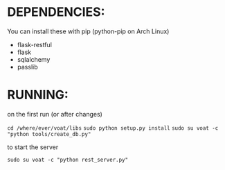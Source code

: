 


# DEPENDENCIES:

You can install these with pip (python-pip on Arch Linux)

* flask-restful
* flask
* sqlalchemy
* passlib



# RUNNING:
on the first run (or after changes)  

`cd /where/ever/voat/libs`
`sudo python setup.py install`
`sudo su voat -c "python tools/create_db.py"`

to start the server

`sudo su voat -c "python rest_server.py"`

